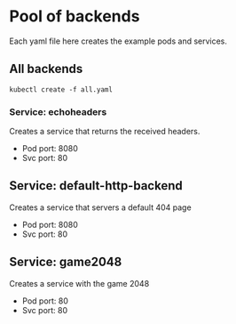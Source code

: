 # Pool of backends

Each yaml file here creates the example pods and services.

## All backends


```
kubectl create -f all.yaml
```  

### Service: echoheaders

Creates a service that returns the received headers.
- Pod port: 8080
- Svc port: 80

## Service: default-http-backend

Creates a service that servers a default 404 page
- Pod port: 8080
- Svc port: 80

## Service: game2048

Creates a service with the game 2048
- Pod port: 80
- Svc port: 80
